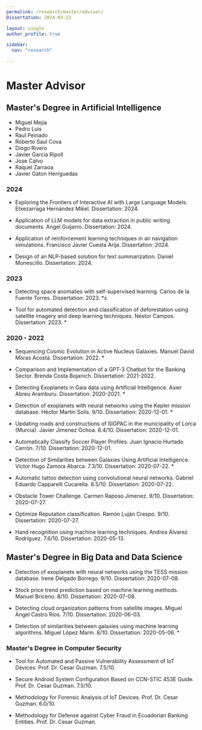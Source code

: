 ```yaml
---
permalink: /research/master/advisor/
Dissertation: 2024-03-23

layout: single
author_profile: true

sidebar:
  nav: "research"
  
---
```


# Master Advisor

## Master's Degree in Artificial Intelligence

- Miguel Mejia
- Pedro Luis
- Raul Peinado
- Roberto Saul Cova
- Diogo Rivero
- Javier Garcia Ripoll
- Jose Calvo
- Raquel Zarraoa
- Javier Gaton Herrguedas

### 2024

- Exploring the Frontiers of Interactive AI with Large Language Models. Etxezarraga Hernández Mikel. Dissertation: 2024.

- Application of LLM models for data extraction in public writing documents. Angel Guijarro. Dissertation: 2024.

- Application of reinforcement learning techniques in air navigation simulations. Francisco Javier Cuesta Arija. Dissertation: 2024.

- Design of an NLP-based solution for text summarization. Daniel Monescillo. Dissertation: 2024.

### 2023

- Detecting space anomalies with self-supervised learning. Carlos de la Fuente Torres. Dissertation: 2023. *s

- Tool for automated detection and classification of deforestation using satellite imagery and deep learning techniques. Nestor Campos. Dissertation: 2023. *

### 2020 - 2022

- Sequencing Cosmic Evolution in Active Nucleus Galaxies. Manuel David Moras Acosta. Dissertation: 2022. *

- Comparison and Implementation of a GPT-3 Chatbot for the Banking Sector. Brenda Costa Bojanich. Dissertation: 2021-2022.

- Detecting Exoplanets in Gaia data using Artificial Intelligence. Asier Abreu Aramburu. Dissertation: 2020-2021. *

- Detection of exoplanets with neural networks using the Kepler mission database. Héctor Martín Solís. 9/10. Dissertation: 2020-12-01. *

- Updating roads and constructions of SIGPAC in the municipality of Lorca (Murcia). Javier Jimenez Ochoa. 8.4/10. Dissertation: 2020-12-01.

- Automatically Classify Soccer Player Profiles. Juan Ignacio Hurtado Cerrón. 7/10. Dissertation: 2020-12-01.

- Detection of Similarities between Galaxies Using Artificial Intelligence. Víctor Hugo Zamora Abarca. 7.3/10. Dissertation: 2020-07-22. *

- Automatic tattoo detection using convolutional neural networks. Gabriel Eduardo Capparelli Cucarella. 8.5/10. Dissertation: 2020-07-22.

- Obstacle Tower Challenge. Carmen Raposo Jimenez. 9/10. Dissertation: 2020-07-27.

- Optimize Reputation classification. Ramón Luján Crespo. 9/10. Dissertation: 2020-07-27.

- Hand recognition using machine learning techniques. Andrea Álvarez Rodríguez. 7.6/10. Dissertation: 2020-05-13.

## Master's Degree in Big Data and Data Science

- Detection of exoplanets with neural networks using the TESS mission database. Irene Delgado Borrego. 9/10. Dissertation: 2020-07-08.

- Stock price trend prediction based on machine learning methods. Manuel Briceno. 8/10. Dissertation: 2020-07-08.

- Detecting cloud organization patterns from satellite images. Miguel Ángel Castro Ríos. 7/10. Dissertation: 2020-06-03.

- Detection of similarities between galaxies using machine learning algorithms. Miguel López Marín. 8/10. Dissertation: 2020-05-06. * 

### Master's Degree in Computer Security

- Tool for Automated and Passive Vulnerability Assessment of IoT Devices. Prof. Dr. Cesar Guzman. 7.5/10.

- Secure Android System Configuration Based on CCN-STIC 453E Guide. Prof. Dr. Cesar Guzman. 7.5/10.

- Methodology for Forensic Analysis of IoT Devices. Prof. Dr. Cesar Guzman. 6.0/10.

- Methodology for Defense against Cyber Fraud in Ecuadorian Banking Entities. Prof. Dr. Cesar Guzman.